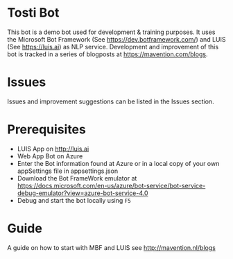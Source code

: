 # Tosti Bot
This bot is a demo bot used for development & training purposes. It uses the Microsoft Bot Framework (See https://dev.botframework.com/) and LUIS (See https://luis.ai) as NLP service.
Development and improvement of this bot is tracked in a series of blogposts at https://mavention.com/blogs. 

# Issues
Issues and improvement suggestions can be listed in the Issues section.

# Prerequisites
- LUIS App on http://luis.ai
- Web App Bot on Azure
- Enter the Bot information found at Azure or in a local copy of your own appSettings file in appsettings.json
- Download the Bot FrameWork emulator at https://docs.microsoft.com/en-us/azure/bot-service/bot-service-debug-emulator?view=azure-bot-service-4.0
- Debug and start the bot locally using `F5`

# Guide
A guide on how to start with MBF and LUIS see http://mavention.nl/blogs